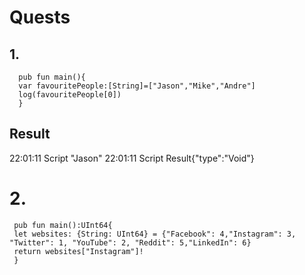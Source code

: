 # Quests
## 1.
```
  pub fun main(){
  var favouritePeople:[String]=["Jason","Mike","Andre"]
  log(favouritePeople[0])
  }
```
## Result
22:01:11 Script "Jason"
22:01:11 Script Result{"type":"Void"}
# 2.
```
 pub fun main():UInt64{
 let websites: {String: UInt64} = {"Facebook": 4,"Instagram": 3, "Twitter": 1, "YouTube": 2, "Reddit": 5,"LinkedIn": 6}
 return websites["Instagram"]!
 }
```
